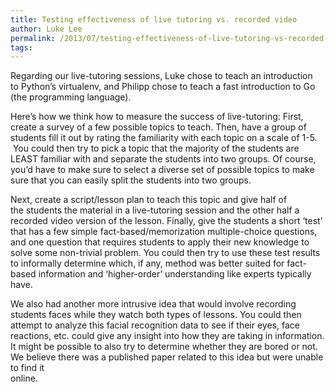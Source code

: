 ```yaml
---
title: Testing effectiveness of live tutoring vs. recorded video
author: Luke Lee
permalink: /2013/07/testing-effectiveness-of-live-tutoring-vs-recorded-video/
tags:
---
```

Regarding our live-tutoring sessions, Luke chose to teach an introduction to Python&#8217;s virtualenv, and Philipp chose to teach a fast introduction to Go (the programming language).

Here&#8217;s how we think how to measure the success of live-tutoring: First, create a survey of a few possible topics to teach. Then, have a group of students fill it out by rating the familiarity with each topic on a scale of 1-5.  You could then try to pick a topic that the majority of the students are LEAST familiar with and separate the students into two groups. Of course, you&#8217;d have to make sure to select a diverse set of possible topics to make sure that you can easily split the students into two groups.

Next, create a script/lesson plan to teach this topic and give half of the students the material in a live-tutoring session and the other half a recorded video version of the lesson. Finally, give the students a short &#8216;test&#8217; that has a few simple fact-based/memorization multiple-choice questions, and one question that requires students to apply their new knowledge to solve some non-trivial problem. You could then try to use these test results to informally determine which, if any, method was better suited for fact-based information and &#8216;higher-order&#8217; understanding like experts typically have.

We also had another more intrusive idea that would involve recording students faces while they watch both types of lessons. You could then attempt to analyze this facial recognition data to see if their eyes, face reactions, etc. could give any insight into how they are taking in information. It might be possible to also try to determine whether they are bored or not. We believe there was a published paper related to this idea but were unable to find it  
online.
